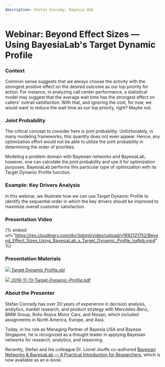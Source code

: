 ```yaml
---
description: Stefan Conrady, Bayesia USA
---
```


# Webinar: Beyond Effect Sizes — Using BayesiaLab's Target Dynamic Profile

### Context

Common sense suggests that we always choose the activity with the strongest positive effect on the desired outcome as our top priority for action. For instance, in analyzing call center performance, a statistical model may suggest that the average wait time has the strongest effect on callers' overall satisfaction. With that, and ignoring the cost, for now, we would want to reduce the wait time as our top priority, right? Maybe not.

### Joint Probability&#x20;

The critical concept to consider here is joint probability. Unfortunately, in many modeling frameworks, this quantity does not even appear. Hence, any optimization effort would not be able to utilize the joint probability in determining the order of priorities.

Modeling a problem domain with Bayesian networks and BayesiaLab, however, one can calculate the joint probability and use it for optimization purposes. BayesiaLab performs this particular type of optimization with its Target Dynamic Profile function.

### Example: Key Drivers Analysis&#x20;

In this webinar, we illustrate how we can use Target Dynamic Profile to identify the sequential order in which the key drivers should be improved to maximize overall customer satisfaction.

### Presentation Video

{% embed url="https://res.cloudinary.com/dvr3obmlj/video/upload/v1692121752/Beyond_Effect_Sizes_Using_BayesiaLab_s_Target_Dynamic_Profile_hafkib.mp4" %}

### Presentation Materials&#x20;

[![](https://res.cloudinary.com/dvr3obmlj/image/upload/v1692036394/xbl3\_xmnk2g.svg) Target Dynamic Profile.xbl](https://res.cloudinary.com/dvr3obmlj/raw/upload/v1692121839/Target\_Dynamic\_Profile\_Demo\_vc9pij.xbl)

[![](https://res.cloudinary.com/dvr3obmlj/image/upload/v1691109037/pdf\_do9ray.svg) 2019-11-13-Target-Dynamic-Profile.pdf](https://res.cloudinary.com/dvr3obmlj/image/upload/v1692122257/2019-11-13-Target-Dynamic-Profile\_fboqsx.pdf)

### About the Presenter

Stefan Conrady has over 20 years of experience in decision analysis, analytics, market research, and product strategy with Mercedes-Benz, BMW Group, Rolls-Royce Motor Cars, and Nissan, which included assignments in North America, Europe, and Asia.

Today, in his role as Managing Partner of Bayesia USA and Bayesia Singapore, he is recognized as a thought leader in applying Bayesian networks for research, analytics, and reasoning.

Recently, Stefan and his colleague Dr. Lionel Jouffe co-authored [Bayesian Networks & BayesiaLab — A Practical Introduction for Researchers](../e-book-bayesian-networks-and-bayesialab-a-practical-introduction-for-researchers/), which is now available as an e-book.
